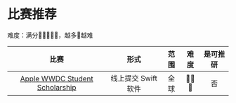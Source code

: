 # 比赛推荐

难度：满分🌟🌟🌟🌟🌟，越多🌟越难

| 比赛  | 形式         | 范围       |  难度  | 是可推研 |
| :--: |  :--: | :--:         | :--:  | :--:    |
|  [Apple WWDC Student Scholarship](./wwdc.md)  |  线上提交 Swift 软件   |  全球 |  🌟🌟🌟  |   否   |